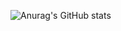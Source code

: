 ![Anurag's GitHub stats](https://github-readme-stats.vercel.app/api?username=Artembay&show_icons=true&theme=algolia)

